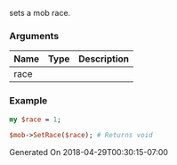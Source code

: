sets a mob race.
### Arguments
**Name**|**Type**|**Description**
:---|:---|:---
race||

### Example

```perl
my $race = 1;

$mob->SetRace($race); # Returns void
```


Generated On 2018-04-29T00:30:15-07:00